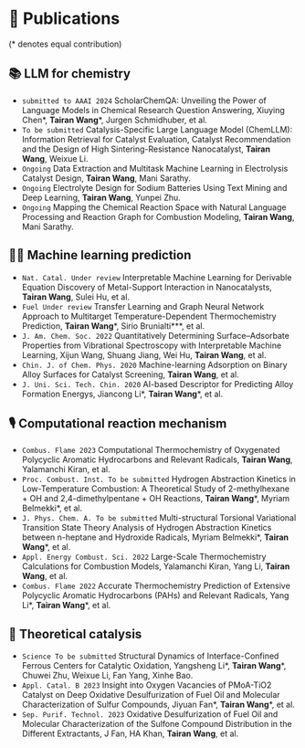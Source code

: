 
# 📝 Publications 
(* denotes equal contribution)
## 📚 LLM for chemistry  


- ``submitted to AAAI 2024`` ScholarChemQA: Unveiling the Power of Language Models in Chemical Research Question Answering, Xiuying Chen*, **Tairan Wang**\*, Jurgen Schmidhuber, et al.
- ``To be submitted`` Catalysis-Specific Large Language Model (ChemLLM): Information Retrieval for Catalyst Evaluation, Catalyst Recommendation and the Design of High Sintering-Resistance Nanocatalyst, **Tairan Wang**, Weixue Li.
- ``Ongoing`` Data Extraction and Multitask Machine Learning in Electrolysis Catalyst Design, **Tairan Wang**, Mani Sarathy.
- ``Ongoing`` Electrolyte Design for Sodium Batteries Using Text Mining and Deep Learning, **Tairan Wang**, Yunpei Zhu.
- ``Ongoing`` Mapping the Chemical Reaction Space with Natural Language Processing and Reaction Graph for Combustion Modeling, **Tairan Wang**, Mani Sarathy.


## 🧑‍🎨 Machine learning prediction
- ``Nat. Catal. Under review`` Interpretable Machine Learning for Derivable Equation Discovery of Metal-Support Interaction in Nanocatalysts, **Tairan Wang**, Sulei Hu, et al.
- ``Fuel Under review`` Transfer Learning and Graph Neural Network Approach to Multitarget Temperature-Dependent Thermochemistry Prediction, **Tairan Wang***, Sirio Brunialti***, et al.
- ``J. Am. Chem. Soc. 2022`` Quantitatively Determining Surface–Adsorbate Properties from Vibrational Spectroscopy with Interpretable Machine Learning, Xijun Wang, Shuang Jiang, Wei Hu, **Tairan Wang**, et al.
- ``Chin. J. of Chem. Phys. 2020`` Machine-learning Adsorption on Binary Alloy Surfaces for Catalyst Screening, **Tairan Wang**, et al.
- ``J. Uni. Sci. Tech. Chin. 2020`` AI-based Descriptor for Predicting Alloy Formation Energys, Jiancong Li*, **Tairan Wang**\*, et al.

## 🎙 Computational reaction mechanism 

- ``Combus. Flame 2023`` Computational Thermochemistry of Oxygenated Polycyclic Aromatic Hydrocarbons and Relevant Radicals, **Tairan Wang**, Yalamanchi Kiran, et al.
- ``Proc. Combust. Inst. To be submitted`` Hydrogen Abstraction Kinetics in Low-Temperature Combustion: A Theoretical Study of 2-methylhexane + OH and 2,4-dimethylpentane + OH Reactions, **Tairan Wang**\*, Myriam Belmekki*, et al.
- ``J. Phys. Chem. A. To be submitted`` Multi-structural Torsional Variational Transition State Theory Analysis of Hydrogen Abstraction Kinetics between n-heptane and Hydroxide Radicals, Myriam Belmekki*, **Tairan Wang**\*, et al.
- ``Appl. Energy Combust. Sci. 2022`` Large-Scale Thermochemistry Calculations for Combustion Models, Yalamanchi Kiran, Yang Li, **Tairan Wang**, et al.
- ``Combus. Flame 2022`` Accurate Thermochemistry Prediction of Extensive Polycyclic Aromatic Hydrocarbons (PAHs) and Relevant Radicals, Yang Li*, **Tairan Wang**\*, et al.


## 📒 Theoretical catalysis
- ``Science To be submitted`` Structural Dynamics of Interface-Confined Ferrous Centers for Catalytic Oxidation, Yangsheng Li*, **Tairan Wang**\*, Chuwei Zhu, Weixue Li, Fan Yang, Xinhe Bao.
- ``Appl. Catal. B 2023`` Insight into Oxygen Vacancies of PMoA-TiO2 Catalyst on Deep Oxidative Desulfurization of Fuel Oil and Molecular Characterization of Sulfur Compounds, Jiyuan Fan*, **Tairan Wang**\*, et al.
- ``Sep. Purif. Technol. 2023`` Oxidative Desulfurization of Fuel Oil and Molecular Characterization of the Sulfone Compound Distribution in the Different Extractants, J Fan, HA Khan, **Tairan Wang**, et al.